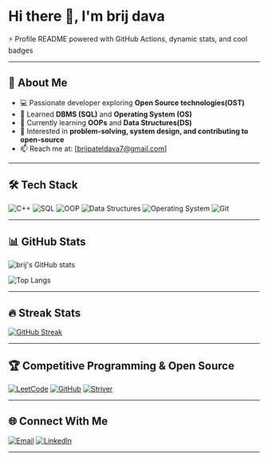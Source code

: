 
# Hi there 👋, I'm brij dava

⚡ Profile README powered with GitHub Actions, dynamic stats, and cool badges 

---

## 🚀 About Me
- 💻 Passionate developer exploring **Open Source technologies(OST)**
- 🌱 Learned **DBMS (SQL)** and **Operating System (OS)**
- 🎯 Currently learning **OOPs** and **Data Structures(DS)**
- 🚀 Interested in **problem-solving, system design, and contributing to open-source**
- 📫 Reach me at: [brijpateldava7@gmail.com]

---

## 🛠️ Tech Stack
![C++](https://img.shields.io/badge/C++-00599C?style=flat&logo=cplusplus&logoColor=white)
![SQL](https://img.shields.io/badge/SQL-025E8C?style=flat&logo=postgresql&logoColor=white)
![OOP](https://img.shields.io/badge/OOP-FF6F00?style=flat&logo=java&logoColor=white)
![Data Structures](https://img.shields.io/badge/Data%20Structures-4CAF50?style=flat&logo=tree&logoColor=white)
![Operating System](https://img.shields.io/badge/OS-2962FF?style=flat&logo=linux&logoColor=white)
![Git](https://img.shields.io/badge/Git-F05033?style=flat&logo=git&logoColor=white)

--- 

## 📊 GitHub Stats
![brij's GitHub stats](https://github-readme-stats.vercel.app/api?username=brij-dava&show_icons=true&theme=tokyonight)  

![Top Langs](https://github-readme-stats.vercel.app/api/top-langs/?username=brij-dava&layout=compact&theme=tokyonight)

---

## 🔥 Streak Stats
[![GitHub Streak](https://streak-stats.demolab.com?user=YourUsername&theme=tokyonight&hide_border=true)](https://git.io/streak-stats)

---

## 🏆 Competitive Programming & Open Source
[![LeetCode](https://img.shields.io/badge/LeetCode-FFA116?style=flat&logo=leetcode&logoColor=black)](https://leetcode.com/brij7765)
[![GitHub](https://img.shields.io/badge/GitHub-181717?style=flat&logo=github&logoColor=white)](https://github.com/brij-dava)
[![Striver](https://img.shields.io/badge/Striver%20(TUF)-FF5733?style=flat&logoColor=white)](https://takeuforward.org/brij8240)


---

## 🌐 Connect With Me
[![Email](https://img.shields.io/badge/Email-D14836?style=flat&logo=gmail&logoColor=white)](mailto:brijpateldava7@gmail.com)
[![LinkedIn](https://img.shields.io/badge/LinkedIn-0A66C2?style=flat&logo=linkedin&logoColor=white)](https://www.linkedin.com/in/brij-dava-b5b6b2310?utm_source=share&utm_campaign=share_via&utm_content=profile&utm_medium=android_app) 

---




